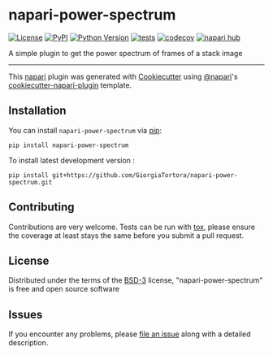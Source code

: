 # napari-power-spectrum

[![License](https://img.shields.io/pypi/l/napari-power-spectrum.svg?color=green)](https://github.com/GiorgiaTortora/napari-power-spectrum/raw/main/LICENSE)
[![PyPI](https://img.shields.io/pypi/v/napari-power-spectrum.svg?color=green)](https://pypi.org/project/napari-power-spectrum)
[![Python Version](https://img.shields.io/pypi/pyversions/napari-power-spectrum.svg?color=green)](https://python.org)
[![tests](https://github.com/GiorgiaTortora/napari-power-spectrum/workflows/tests/badge.svg)](https://github.com/GiorgiaTortora/napari-power-spectrum/actions)
[![codecov](https://codecov.io/gh/GiorgiaTortora/napari-power-spectrum/branch/main/graph/badge.svg)](https://codecov.io/gh/GiorgiaTortora/napari-power-spectrum)
[![napari hub](https://img.shields.io/endpoint?url=https://api.napari-hub.org/shields/napari-power-spectrum)](https://napari-hub.org/plugins/napari-power-spectrum)

A simple plugin to get the power spectrum of frames of a stack image

----------------------------------

This [napari] plugin was generated with [Cookiecutter] using [@napari]'s [cookiecutter-napari-plugin] template.

<!--
Don't miss the full getting started guide to set up your new package:
https://github.com/napari/cookiecutter-napari-plugin#getting-started

and review the napari docs for plugin developers:
https://napari.org/plugins/stable/index.html
-->

## Installation

You can install `napari-power-spectrum` via [pip]:

    pip install napari-power-spectrum



To install latest development version :

    pip install git+https://github.com/GiorgiaTortora/napari-power-spectrum.git


## Contributing

Contributions are very welcome. Tests can be run with [tox], please ensure
the coverage at least stays the same before you submit a pull request.

## License

Distributed under the terms of the [BSD-3] license,
"napari-power-spectrum" is free and open source software

## Issues

If you encounter any problems, please [file an issue] along with a detailed description.

[napari]: https://github.com/napari/napari
[Cookiecutter]: https://github.com/audreyr/cookiecutter
[@napari]: https://github.com/napari
[MIT]: http://opensource.org/licenses/MIT
[BSD-3]: http://opensource.org/licenses/BSD-3-Clause
[GNU GPL v3.0]: http://www.gnu.org/licenses/gpl-3.0.txt
[GNU LGPL v3.0]: http://www.gnu.org/licenses/lgpl-3.0.txt
[Apache Software License 2.0]: http://www.apache.org/licenses/LICENSE-2.0
[Mozilla Public License 2.0]: https://www.mozilla.org/media/MPL/2.0/index.txt
[cookiecutter-napari-plugin]: https://github.com/napari/cookiecutter-napari-plugin

[file an issue]: https://github.com/GiorgiaTortora/napari-power-spectrum/issues

[napari]: https://github.com/napari/napari
[tox]: https://tox.readthedocs.io/en/latest/
[pip]: https://pypi.org/project/pip/
[PyPI]: https://pypi.org/
